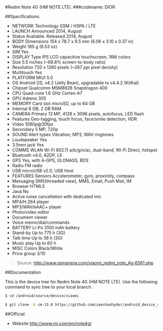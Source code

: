 #Redmi Note 4G (HM NOTE LTE).
###codename: DIOR



##Specifications:

- NETWORK Technology	GSM / HSPA / LTE
- LAUNCH	Announced 2014, August
- Status	Available. Released 2014, August
- BODY		Dimensions	154 x 78.7 x 9.5 mm (6.06 x 3.10 x 0.37 in)
- Weight	185 g (6.53 oz)
- SIM		Yes
- DISPLAY	Type	IPS LCD capacitive touchscreen, 16M colors
- Size		5.5 inches (~68.8% screen-to-body ratio)
- Resolution	720 x 1280 pixels (~267 ppi pixel density)
- Multitouch	Yes
- PLATFORM	MIUI 5.0
- OS		Android OS, v4.2 (Jelly Bean), upgradable to v4.4.2 (KitKat)
- Chipset	Qualcomm MSM8928 Snapdragon 400
- CPU		Quad-core 1.6 GHz Cortex-A7
- GPU		Adreno 305
- MEMORY	Card slot	microSD, up to 64 GB
- Internal	8 GB, 2 GB RAM
- CAMERA	Primary	13 MP, 4128 x 3096 pixels, autofocus, LED flash
- Features	Geo-tagging, touch focus, face/smile detection, HDR
- Video		1080p@30fps
- Secondary	5 MP, 720p
- SOUND		Alert types	Vibration; MP3, WAV ringtones
- Loudspeaker	Yes
- 3.5mm jack	Yes
- COMMS		WLAN	Wi-Fi 802.11 a/b/g/n/ac, dual-band, Wi-Fi Direct, hotspot
- Bluetooth	v4.0, A2DP, LE
- GPS		Yes, with A-GPS, GLONASS, BDS
- Radio		FM radio
- USB		microUSB v2.0, USB Host
- FEATURES	Sensors	Accelerometer, gyro, proximity, compass
- Messaging	SMS(threaded view), MMS, Email, Push Mail, IM
- Browser	HTML5
- Java		No
- Active noise cancellation with dedicated mic
- MP4/H.264 player
- MP3/WAV/eAAC+ player
- Photo/video editor
- Document viewer
- Voice memo/dial/commands
- BATTERY	Li-Po 3100 mAh battery
- Stand-by	Up to 775 h (3G)
- Talk time	Up to 38 h (3G)
- Music play	Up to 60 h
- MISC		Colors	Black/White
- Price group	3/10

> Source: http://www.gsmarena.com/xiaomi_redmi_note_4g-6561.php

##Documentation

This is the device tree for Redmi Note 4G (HM NOTE LTE).
Use the following command to sync tree to your local branch.

```sh
$ cd /android/source/device/xiaomi
```

```sh
$ git clone -b cm-13.0 https://github.com/zeeshanhyder/android_device_xiaomi_dior.git
```


##Official
- Website	http://www.mi.com/en/note4g/
